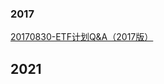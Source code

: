 



### 2017

[20170830-ETF计划Q&A（2017版）](ETF-%E9%95%BF%E8%B5%A2%E6%8A%95%E8%B5%84%E8%AE%A1%E5%88%92%20e6d62b4e6881418e852a74a309210b6c/20170830-ETF%E8%AE%A1%E5%88%92Q&A%EF%BC%882017%E7%89%88%EF%BC%89%2070ef723b12454e07a258abb4898d5530.md)





## 2021

